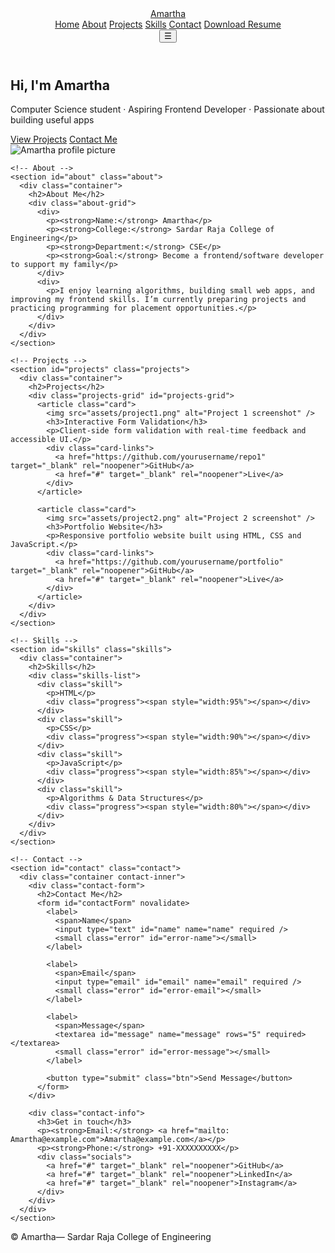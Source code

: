 <!doctype html>
<html lang="en">
<head>
  <meta charset="utf-8" />
  <meta name="viewport" content="width=device-width,initial-scale=1" />
  <title>Vennila — Portfolio</title>
  <link rel="stylesheet" href="styles.css" />
  <meta name="description" content="Portfolio of Amartha — CSE student, developer." />
</head>
<body>
  <header class="site-header">
    <div class="container header-inner">
      <a class="logo" href="#home">Amartha</a>
      <nav id="nav" class="nav">
        <a href="#home">Home</a>
        <a href="#about">About</a>
        <a href="#projects">Projects</a>
        <a href="#skills">Skills</a>
        <a href="#contact">Contact</a>
        <a class="resume-btn" href="resume.pdf" download>Download Resume</a>
      </nav>
      <button id="nav-toggle" class="nav-toggle" aria-label="Toggle navigation">☰</button>
    </div>
  </header>

  <main>
    <!-- Home -->
    <section id="home" class="hero">
      <div class="container hero-inner">
        <div class="hero-text">
          <h1>Hi, I'm <span>Amartha</span></h1>
          <p>Computer Science student · Aspiring Frontend Developer · Passionate about building useful apps</p>
          <div class="hero-ctas">
            <a class="btn" href="#projects">View Projects</a>
            <a class="btn btn-outline" href="#contact">Contact Me</a>
          </div>
        </div>
        <div class="hero-image">
          <img src="assets/profile.jpg" alt="Amartha profile picture" />
        </div>
      </div>
    </section>

    <!-- About -->
    <section id="about" class="about">
      <div class="container">
        <h2>About Me</h2>
        <div class="about-grid">
          <div>
            <p><strong>Name:</strong> Amartha</p>
            <p><strong>College:</strong> Sardar Raja College of Engineering</p>
            <p><strong>Department:</strong> CSE</p>
            <p><strong>Goal:</strong> Become a frontend/software developer to support my family</p>
          </div>
          <div>
            <p>I enjoy learning algorithms, building small web apps, and improving my frontend skills. I’m currently preparing projects and practicing programming for placement opportunities.</p>
          </div>
        </div>
      </div>
    </section>

    <!-- Projects -->
    <section id="projects" class="projects">
      <div class="container">
        <h2>Projects</h2>
        <div class="projects-grid" id="projects-grid">
          <article class="card">
            <img src="assets/project1.png" alt="Project 1 screenshot" />
            <h3>Interactive Form Validation</h3>
            <p>Client-side form validation with real-time feedback and accessible UI.</p>
            <div class="card-links">
              <a href="https://github.com/yourusername/repo1" target="_blank" rel="noopener">GitHub</a>
              <a href="#" target="_blank" rel="noopener">Live</a>
            </div>
          </article>

          <article class="card">
            <img src="assets/project2.png" alt="Project 2 screenshot" />
            <h3>Portfolio Website</h3>
            <p>Responsive portfolio website built using HTML, CSS and JavaScript.</p>
            <div class="card-links">
              <a href="https://github.com/yourusername/portfolio" target="_blank" rel="noopener">GitHub</a>
              <a href="#" target="_blank" rel="noopener">Live</a>
            </div>
          </article>
        </div>
      </div>
    </section>

    <!-- Skills -->
    <section id="skills" class="skills">
      <div class="container">
        <h2>Skills</h2>
        <div class="skills-list">
          <div class="skill">
            <p>HTML</p>
            <div class="progress"><span style="width:95%"></span></div>
          </div>
          <div class="skill">
            <p>CSS</p>
            <div class="progress"><span style="width:90%"></span></div>
          </div>
          <div class="skill">
            <p>JavaScript</p>
            <div class="progress"><span style="width:85%"></span></div>
          </div>
          <div class="skill">
            <p>Algorithms & Data Structures</p>
            <div class="progress"><span style="width:80%"></span></div>
          </div>
        </div>
      </div>
    </section>

    <!-- Contact -->
    <section id="contact" class="contact">
      <div class="container contact-inner">
        <div class="contact-form">
          <h2>Contact Me</h2>
          <form id="contactForm" novalidate>
            <label>
              <span>Name</span>
              <input type="text" id="name" name="name" required />
              <small class="error" id="error-name"></small>
            </label>

            <label>
              <span>Email</span>
              <input type="email" id="email" name="email" required />
              <small class="error" id="error-email"></small>
            </label>

            <label>
              <span>Message</span>
              <textarea id="message" name="message" rows="5" required></textarea>
              <small class="error" id="error-message"></small>
            </label>

            <button type="submit" class="btn">Send Message</button>
          </form>
        </div>

        <div class="contact-info">
          <h3>Get in touch</h3>
          <p><strong>Email:</strong> <a href="mailto: Amartha@example.com">Amartha@example.com</a></p>
          <p><strong>Phone:</strong> +91-XXXXXXXXXX</p>
          <div class="socials">
            <a href="#" target="_blank" rel="noopener">GitHub</a>
            <a href="#" target="_blank" rel="noopener">LinkedIn</a>
            <a href="#" target="_blank" rel="noopener">Instagram</a>
          </div>
        </div>
      </div>
    </section>
  </main>

  <footer class="site-footer">
    <div class="container">
      <p>© <span id="year"></span> Amartha— Sardar Raja College of Engineering</p>
    </div>
  </footer>

  <script src="script.js"></script>
</body>
</html>
